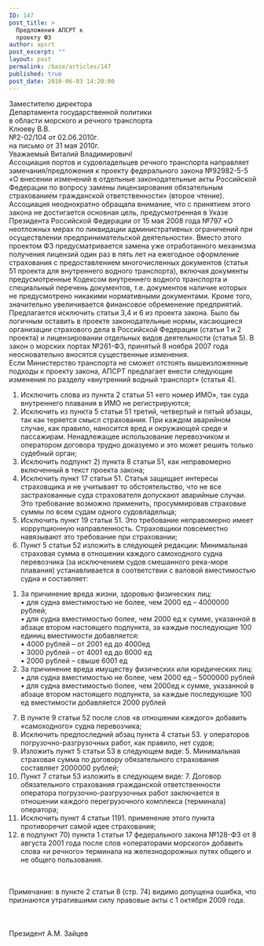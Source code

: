 ```yaml
---
ID: 147
post_title: >
  Предложения АПСРТ к
  проекту ФЗ
author: apsrt
post_excerpt: ""
layout: post
permalink: /base/articles/147
published: true
post_date: 2010-06-03 14:20:00
---
```

Заместителю директора <br />
Департамента государственной политики <br />
в области морского и речного транспорта <br />
Клюеву В.В.<br />
№2-02/104 от 02.06.2010г.<br />
на письмо от 31 мая 2010г.<br />
Уважаемый Виталий Владимирович!<br />
Ассоциация портов и судовладельцев речного транспорта направляет замечания/предложения к проекту федерального закона №92982-5-5 «О внесении изменений в отдельные законодательные акты Российской Федерации по вопросу замены лицензирования обязательным страхованием гражданской ответственности» (второе чтение).<br />
Ассоциация неоднократно  обращала внимание, что с принятием этого закона не достигается основная цель, предусмотренная в Указе Президента Российской Федерации от 15 мая 2008 года №797 «О неотложных мерах по ликвидации административных ограничений при осуществлении предпринимательской деятельности». Вместо этого проектом ФЗ предусматривается замена уже отработанного механизма получения лицензий один раз в пять лет на ежегодное оформление страхования с  предоставлением многочисленных документов (статья 51 проекта для внутреннего водного транспорта),  включая документы предусмотренные Кодексом внутреннего водного транспорта и специальный перечень документов, т.е.  документов наличие которых не предусмотрено никакими нормативными документами. Кроме того, значительно увеличивается финансовое обременение предприятий.<br />
Предлагается исключить статьи 3,4 и 6 из проекта закона.  Было бы  логичным оставить  в проекте законодательные нормы, касающиеся организации страхового дела в Российской Федерации (статьи 1 и 2 проекта) и лицензировании отдельных видов деятельности (статья 5). В закон о морских портах №261-ФЗ, принятый 8 ноября 2007 года неосновательно  вносятся существенные изменения.<br />
Если Министерство транспорта не сможет отстоять вышеизложенные подходы к проекту закона, АПСРТ предлагает внести  следующие изменения по разделу «внутренний водный транспорт» (статья 4).<br />
1.	Исключить слова из  пункта 2 статьи 51 «его  номер ИМО»,  так суда внутреннего плавания в ИМО не регистрируются;<br />
2.	Исключить из пункта 5 статьи 51 третий, четвертый и пятый абзацы, так как  теряется смысл страхования. При каждом аварийном случае, как правило,   наносится вред и окружающей среде и пассажирам.  Ненадлежащее использование перевозчиком и оператором договора трудно доказуемо и это может решить только судебный орган;<br />
3.	Исключить подпункт 2) пункта 8 статьи 51, как неправомерно включенный в текст проекта закона;<br />
4.	Исключить пункт 17 статьи 51. Статья  защищает интересы страховщика  и не учитывает то обстоятельство, что не все  застрахованные суда страхователя допускают аварийные случаи. Это требование возможно применить, просуммировав страховые суммы по всем судам одного судовладельца;<br />
5.	Исключить пункт 19 статьи 51. Это требование  неправомерно имеет  коррупционную направленность. Страховщики повсеместно  навязывают это требование при страховании;<br />
6.	Пункт 5 статьи 52 изложить в следующей редакции: Минимальная страховая сумма в отношении каждого самоходного судна перевозчика (за исключением судов смешанного река-море плавания) устанавливается в соответствии с валовой вместимостью судна и составляет:<br />
1)	За причинение вреда жизни, здоровью физических лиц: <br />
•	для судна вместимостью не более, чем 2000 ед – 4000000 рублей;<br />
•	для судна вместимостью более, чем 2000 ед к сумме, указанной в абзаце  втором настоящего подпункта, за каждые последующие 100 единиц вместимости добавляется:<br />
•	4000 рублей – от 2001 ед до 4000ед<br />
•	3000 рублей – от 4001 ед до 6000 ед<br />
•	2000 рублей – свыше 6001 ед<br />
2)	За  причинение вреда имуществу физических или юридических лиц:<br />
•	для судна вместимостью не более, чем 2000 ед – 5000000 рублей<br />
•	для  судна вместимостью более, чем 2000ед к сумме, указанной в абзаце втором настоящего подпункта, за каждые последующие 100 ед вместимости добавляется 2000 рублей<br />
7.	В пункте 9 статьи 52  после слов «в отношении каждого» добавить «самоходного» судна перевозчика;<br />
8.	Исключить  предпоследний абзац пункта 4 статьи 53. у операторов погрузочно-разгрузочных работ, как правило, нет судов;<br />
9.	Изложить пункт 5 статьи 53 в следующем виде:  5. Минимальная страховая сумма по договору обязательного страхования составляет 2000000 рублей;<br />
10.	Пункт 7 статьи 53 изложить в следующем виде: 7. Договор обязательного страхования гражданской ответственности оператора погрузочно-разгрузочных работ заключается в отношении каждого перегрузочного комплекса (терминала) оператора;<br />
11.	Исключить пункт 4 статьи 1191. применение этого пункта противоречит самой идее страхования;<br />
12.	в подпункт 70) пункта 1 статьи 17 федерального закона №128-ФЗ от 8 августа 2001 года после слов «операторами морского» добавить слова «и речного» терминала на железнодорожных путях общего и не общего пользования.<br />
<br />
<br />
Примечание: в пункте 2 статьи 8 (стр. 74) видимо допущена ошибка, что  признаются  утратившими силу  правовые акты с 1 октября 2009 года.<br />
<br />
<br />
<br />
Президент                                                                          А.М. Зайцев